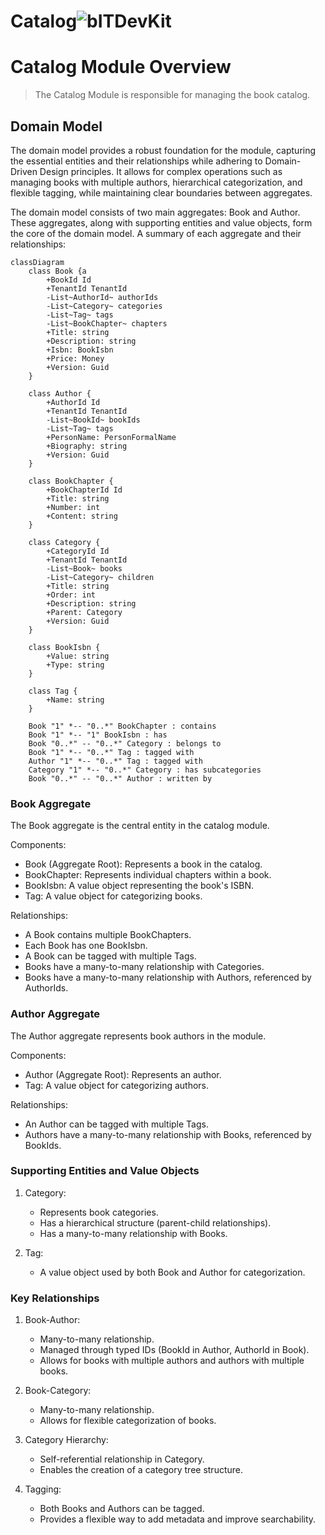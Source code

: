 Catalog![bITDevKit](https://raw.githubusercontent.com/bridgingIT/bITdevKit.Examples.BookFiesta/main/bITDevKit_Logo.png)
=====================================

# Catalog Module Overview

> The Catalog Module is responsible for managing the book catalog.

## Domain Model

The domain model provides a robust foundation for the module, capturing the essential entities and their relationships while adhering to Domain-Driven Design principles. It allows for complex operations such as managing books with multiple authors, hierarchical categorization, and flexible tagging, while maintaining clear boundaries between aggregates.


The domain model consists of two main aggregates: Book and Author. These aggregates, along with supporting entities and value objects, form the core of the domain model. A summary of each aggregate and their relationships:


```mermaid
classDiagram
    class Book {a
        +BookId Id
        +TenantId TenantId
        -List~AuthorId~ authorIds
        -List~Category~ categories
        -List~Tag~ tags
        -List~BookChapter~ chapters
        +Title: string
        +Description: string
        +Isbn: BookIsbn
        +Price: Money
        +Version: Guid
    }

    class Author {
        +AuthorId Id
        +TenantId TenantId
        -List~BookId~ bookIds
        -List~Tag~ tags
        +PersonName: PersonFormalName
        +Biography: string
        +Version: Guid
    }

    class BookChapter {
        +BookChapterId Id
        +Title: string
        +Number: int
        +Content: string
    }

    class Category {
        +CategoryId Id
        +TenantId TenantId
        -List~Book~ books
        -List~Category~ children
        +Title: string
        +Order: int
        +Description: string
        +Parent: Category
        +Version: Guid
    }

    class BookIsbn {
        +Value: string
        +Type: string
    }

    class Tag {
        +Name: string
    }

    Book "1" *-- "0..*" BookChapter : contains
    Book "1" *-- "1" BookIsbn : has
    Book "0..*" -- "0..*" Category : belongs to
    Book "1" *-- "0..*" Tag : tagged with
    Author "1" *-- "0..*" Tag : tagged with
    Category "1" *-- "0..*" Category : has subcategories
    Book "0..*" -- "0..*" Author : written by
```

### Book Aggregate

The Book aggregate is the central entity in the catalog module.

Components:
- Book (Aggregate Root): Represents a book in the catalog.
- BookChapter: Represents individual chapters within a book.
- BookIsbn: A value object representing the book's ISBN.
- Tag: A value object for categorizing books.

Relationships:
- A Book contains multiple BookChapters.
- Each Book has one BookIsbn.
- A Book can be tagged with multiple Tags.
- Books have a many-to-many relationship with Categories.
- Books have a many-to-many relationship with Authors, referenced by AuthorIds.

### Author Aggregate

The Author aggregate represents book authors in the module.

Components:
- Author (Aggregate Root): Represents an author.
- Tag: A value object for categorizing authors.

Relationships:
- An Author can be tagged with multiple Tags.
- Authors have a many-to-many relationship with Books, referenced by BookIds.

### Supporting Entities and Value Objects

1. Category:
   - Represents book categories.
   - Has a hierarchical structure (parent-child relationships).
   - Has a many-to-many relationship with Books.

2. Tag:
   - A value object used by both Book and Author for categorization.

### Key Relationships

1. Book-Author:
   - Many-to-many relationship.
   - Managed through typed IDs (BookId in Author, AuthorId in Book).
   - Allows for books with multiple authors and authors with multiple books.

2. Book-Category:
   - Many-to-many relationship.
   - Allows for flexible categorization of books.

3. Category Hierarchy:
   - Self-referential relationship in Category.
   - Enables the creation of a category tree structure.

4. Tagging:
   - Both Books and Authors can be tagged.
   - Provides a flexible way to add metadata and improve searchability.

